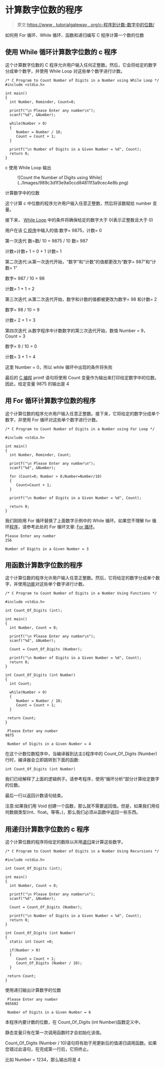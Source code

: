 # 计算数字位数的程序

> 原文:[https://www . tutorialgateway . org/c-程序到计数-数字中的位数/](https://www.tutorialgateway.org/c-program-to-count-number-of-digits-in-a-number/)

如何用 For 循环、While 循环、函数和递归编写 C 程序计算一个数的位数

## 使用 While 循环计算数字位数的 c 程序

这个计算数字位数的 C 程序允许用户输入任何正整数。然后，它会将给定的数字分成单个数字，并使用 While Loop 对这些单个数字进行计数。

```
/* C Program to Count Number of Digits in a Number using While Loop */
#include <stdio.h>

int main()
{
  int Number, Reminder, Count=0;

  printf("\n Please Enter any number\n");
  scanf("%d", &Number);

  while(Number > 0)
  {
     Number = Number / 10;
     Count = Count + 1;  
  }

  printf("\n Number of Digits in a Given Number = %d", Count);
  return 0;
}
```

c 使用 While Loop 输出

<figure class="wp-block-image size-large">![Count the Number of Digits using While](../Images/989c3d1f3e9a0ccd84811f3a9cec4e8b.png)</figure>

计算数字中的位数

这个计算 c 中位数的程序允许用户输入任意正整数，然后将该数赋给 number 变量。

接下来， [While Loop](https://www.tutorialgateway.org/while-loop-in-c/) 中的条件将确保给定的数字大于 0(表示正整数且大于 0)

用户在该 [C 程序](https://www.tutorialgateway.org/c-programming-examples/)中输入的值:数字= 9875，计数= 0

第一次迭代
数=数/ 10 = 9875 / 10
数= 987

计数=计数+ 1 = 0 + 1
计数= 1

第二次迭代:从第一次迭代开始，“数字”和“计数”的值都更改为“数字= 987”和“计数= 1”

数字= 987 / 10 = 98

计数= 1 + 1 = 2

第三次迭代
从第二次迭代开始，数字和计数的值都被更改为数字= 98 和计数= 2

数字= 98 / 10 = 9

计数= 2 + 1 = 3

第四次迭代
从数字程序中计数数字的第三次迭代开始，数值 Number = 9，Count = 3

数字= 9 / 10 = 0

计数= 3 + 1 = 4

这里 Number = 0，所以 while 循环中出现的条件将失败

最后的 [C 编程](https://www.tutorialgateway.org/c-programming/) printf 语句将使用 Count 变量作为输出来打印给定数字中的位数。因此，给定变量 9875 的输出是 4

## 用 For 循环计算数字位数的程序

这个计算位数的程序允许用户输入任意正整数。接下来，它将给定的数字分成单个数字，并使用 For 循环对这些单个数字进行计数。

```
/* C Program to Count Number of Digits in a Number using For Loop */ 

#include <stdio.h>

int main()
{
  int Number, Reminder, Count;

  printf("\n Please Enter any number\n");
  scanf("%d", &Number);

  for (Count=0; Number > 0;Number=Number/10)
  {
     Count=Count + 1;  
  }

  printf("\n Number of Digits in a Given Number = %d", Count);

  return 0;
}
```

我们刚刚用 For 循环替换了上面数字示例中的 While 循环。如果您不理解 for 循环[程序](https://www.tutorialgateway.org/c-programming-examples/)，请参考此处的 For 循环文章: [For 循环](https://www.tutorialgateway.org/for-loop-in-c-programming/ "For Loop in C")。

 ```
 Please Enter any number
256

 Number of Digits in a Given Number = 3
```

## 用函数计算数字位数的程序

这个计算位数的程序允许用户输入任意正整数。然后，它将给定的数字分成单个数字，并使用[功能](https://www.tutorialgateway.org/functions-in-c/)对这些单个数字进行计数。

```
/* C Program to Count Number of Digits in a Number Using Functions */

#include <stdio.h>

int Count_Of_Digits (int); 

int main()
{
  int Number, Count = 0;

  printf("\n Please Enter any number\n");
  scanf("%d", &Number);

  Count = Count_Of_Digits (Number);

  printf("\n Number of Digits in a Given Number = %d", Count);
  return 0;
}

int Count_Of_Digits (int Number)
{
  int Count;

  while(Number > 0)
  {
     Number = Number / 10;
     Count = Count + 1;  
  }

 return Count;
}
```

```
 Please Enter any number
9875

 Number of Digits in a Given Number = 4
```

在这个计数位数程序中，当编译器到达主()程序中的 Count_Of_Digits (Number)行时，编译器会立即跳转到下面的函数:

```
int Count_Of_Digits (int Number)
```

我们已经解释了上面的逻辑例子。请参考程序，使用“循环分析”部分计算给定数字的位数。

最后一行以返回计数语句结束。

注意:如果我们用 Void 创建一个函数，那么就不需要返回值。但是，如果我们用任何数据类型(int、float。等等。)，那么我们必须从函数中返回一些东西。

## 用递归计算数字位数的 c 程序

这个计算位数的程序将给定的数除以并用[递归](https://www.tutorialgateway.org/recursion-in-c/)来计算这些数字。

```
/* C Program to Count Number of Digits in a Number Using Recursions */

#include <stdio.h>

int Count_Of_Digits (int); 

int main()
{
  int Number, Count = 0;

  printf("\n Please Enter any number\n");
  scanf("%d", &Number);

  Count = Count_Of_Digits (Number);

  printf("\n Number of Digits in a Given Number = %d", Count);
  return 0;
}

int Count_Of_Digits (int Number)
{
  static int Count =0;

  if(Number > 0)
  {
     Count = Count + 1;  
     Count_Of_Digits (Number / 10);
  }

 return Count;
}
```

使用递归输出计算数字的位数

```
 Please Enter any number
985682

 Number of Digits in a Given Number = 6
```

本程序内要计数的位数，在 Count_Of_Digits (int Number)函数定义中，

静态变量只有在第一次调用函数时才会初始化该值。

Count_Of_Digits (Number / 10)语句将有助于用更新后的值递归调用函数。如果您错过此语句，在完成第一行后，它将终止。

比如 Number = 1234，那么输出将是 4